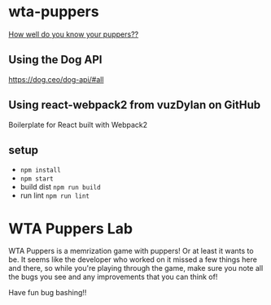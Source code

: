 # wta-puppers
[How well do you know your puppers??](http://wta-puppers.herokuapp.com/)

## Using the Dog API
https://dog.ceo/dog-api/#all

## Using react-webpack2 from vuzDylan on GitHub
Boilerplate for React built with Webpack2

## setup
* `npm install`
* `npm start`
* build dist `npm run build`
* run lint `npm run lint`


# WTA Puppers Lab
WTA Puppers is a memrization game with puppers! Or at least it wants to be. It seems like the developer who worked on it missed a few things here and there, so while you're playing through the game, make sure you note all the bugs you see and any improvements that you can think of!

Have fun bug bashing!!
